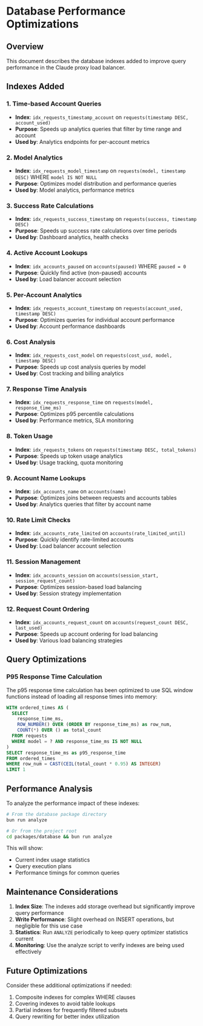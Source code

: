 # Database Performance Optimizations

## Overview

This document describes the database indexes added to improve query performance in the Claude proxy load balancer.

## Indexes Added

### 1. Time-based Account Queries
- **Index**: `idx_requests_timestamp_account` on `requests(timestamp DESC, account_used)`
- **Purpose**: Speeds up analytics queries that filter by time range and account
- **Used by**: Analytics endpoints for per-account metrics

### 2. Model Analytics
- **Index**: `idx_requests_model_timestamp` on `requests(model, timestamp DESC)` WHERE `model IS NOT NULL`
- **Purpose**: Optimizes model distribution and performance queries
- **Used by**: Model analytics, performance metrics

### 3. Success Rate Calculations
- **Index**: `idx_requests_success_timestamp` on `requests(success, timestamp DESC)`
- **Purpose**: Speeds up success rate calculations over time periods
- **Used by**: Dashboard analytics, health checks

### 4. Active Account Lookups
- **Index**: `idx_accounts_paused` on `accounts(paused)` WHERE `paused = 0`
- **Purpose**: Quickly find active (non-paused) accounts
- **Used by**: Load balancer account selection

### 5. Per-Account Analytics
- **Index**: `idx_requests_account_timestamp` on `requests(account_used, timestamp DESC)`
- **Purpose**: Optimizes queries for individual account performance
- **Used by**: Account performance dashboards

### 6. Cost Analysis
- **Index**: `idx_requests_cost_model` on `requests(cost_usd, model, timestamp DESC)`
- **Purpose**: Speeds up cost analysis queries by model
- **Used by**: Cost tracking and billing analytics

### 7. Response Time Analysis
- **Index**: `idx_requests_response_time` on `requests(model, response_time_ms)`
- **Purpose**: Optimizes p95 percentile calculations
- **Used by**: Performance metrics, SLA monitoring

### 8. Token Usage
- **Index**: `idx_requests_tokens` on `requests(timestamp DESC, total_tokens)`
- **Purpose**: Speeds up token usage analytics
- **Used by**: Usage tracking, quota monitoring

### 9. Account Name Lookups
- **Index**: `idx_accounts_name` on `accounts(name)`
- **Purpose**: Optimizes joins between requests and accounts tables
- **Used by**: Analytics queries that filter by account name

### 10. Rate Limit Checks
- **Index**: `idx_accounts_rate_limited` on `accounts(rate_limited_until)`
- **Purpose**: Quickly identify rate-limited accounts
- **Used by**: Load balancer account selection

### 11. Session Management
- **Index**: `idx_accounts_session` on `accounts(session_start, session_request_count)`
- **Purpose**: Optimizes session-based load balancing
- **Used by**: Session strategy implementation

### 12. Request Count Ordering
- **Index**: `idx_accounts_request_count` on `accounts(request_count DESC, last_used)`
- **Purpose**: Speeds up account ordering for load balancing
- **Used by**: Various load balancing strategies

## Query Optimizations

### P95 Response Time Calculation
The p95 response time calculation has been optimized to use SQL window functions instead of loading all response times into memory:

```sql
WITH ordered_times AS (
  SELECT 
    response_time_ms,
    ROW_NUMBER() OVER (ORDER BY response_time_ms) as row_num,
    COUNT(*) OVER () as total_count
  FROM requests
  WHERE model = ? AND response_time_ms IS NOT NULL
)
SELECT response_time_ms as p95_response_time
FROM ordered_times
WHERE row_num = CAST(CEIL(total_count * 0.95) AS INTEGER)
LIMIT 1
```

## Performance Analysis

To analyze the performance impact of these indexes:

```bash
# From the database package directory
bun run analyze

# Or from the project root
cd packages/database && bun run analyze
```

This will show:
- Current index usage statistics
- Query execution plans
- Performance timings for common queries

## Maintenance Considerations

1. **Index Size**: The indexes add storage overhead but significantly improve query performance
2. **Write Performance**: Slight overhead on INSERT operations, but negligible for this use case
3. **Statistics**: Run `ANALYZE` periodically to keep query optimizer statistics current
4. **Monitoring**: Use the analyze script to verify indexes are being used effectively

## Future Optimizations

Consider these additional optimizations if needed:
1. Composite indexes for complex WHERE clauses
2. Covering indexes to avoid table lookups
3. Partial indexes for frequently filtered subsets
4. Query rewriting for better index utilization